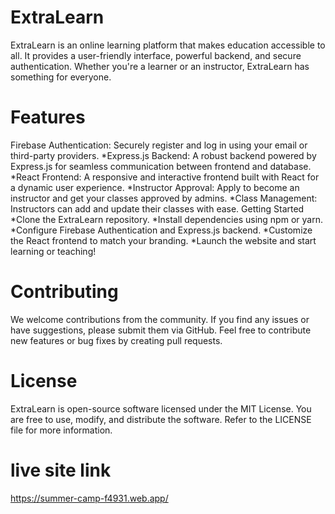 # ExtraLearn
ExtraLearn is an online learning platform that makes education accessible to all. It provides a user-friendly interface, powerful backend, and secure authentication. Whether you're a learner or an instructor, ExtraLearn has something for everyone.

# Features
Firebase Authentication: Securely register and log in using your email or third-party providers.
*Express.js Backend: A robust backend powered by Express.js for seamless communication between frontend and database.
*React Frontend: A responsive and interactive frontend built with React for a dynamic user experience.
*Instructor Approval: Apply to become an instructor and get your classes approved by admins.
*Class Management: Instructors can add and update their classes with ease.
Getting Started
*Clone the ExtraLearn repository.
*Install dependencies using npm or yarn.
*Configure Firebase Authentication and Express.js backend.
*Customize the React frontend to match your branding.
*Launch the website and start learning or teaching!
# Contributing
We welcome contributions from the community. If you find any issues or have suggestions, please submit them via GitHub. Feel free to contribute new features or bug fixes by creating pull requests.

# License
ExtraLearn is open-source software licensed under the MIT License. You are free to use, modify, and distribute the software. Refer to the LICENSE file for more information.

# live site link 
https://summer-camp-f4931.web.app/